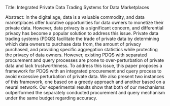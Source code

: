 Title: Integrated Private Data Trading Systems for Data Marketplaces

Abstract: In the digital age, data is a valuable commodity, and data marketplaces offer lucrative opportunities for data owners to monetize their private data. However, data privacy is a significant concern, and differential privacy has become a popular solution to address this issue. Private data trading systems (PDQS) facilitate the trade of private data by determining which data owners to purchase data from, the amount of privacy purchased, and providing specific aggregation statistics while protecting the privacy of data owners. However, existing PDQS with separated procurement and query processes are prone to over-perturbation of private data and lack trustworthiness. To address this issue, this paper proposes a framework for PDQS with an integrated procurement and query process to avoid excessive perturbation of private data. We also present two instances of this framework, one based on a greedy approach and another based on a neural network. Our experimental results show that both of our mechanisms outperformed the separately conducted procurement and query mechanism under the same budget regarding accuracy.
